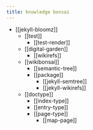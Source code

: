 ```yaml
---
title: knowledge bonsai
---
```


- [[jekyll-bloomz]]
  - [[test]]
    - [[test-render]]
  - [[digital-garden]]
    - [[wikirefs]]
  - [[wikibonsai]]
    - [[semantic-tree]]
    - [[package]]
      - [[jekyll-semtree]]
      - [[jekyll-wikirefs]]
  - [[doctype]]
    - [[index-type]]
    - [[entry-type]]
    - [[page-type]]
      - [[map-page]]
